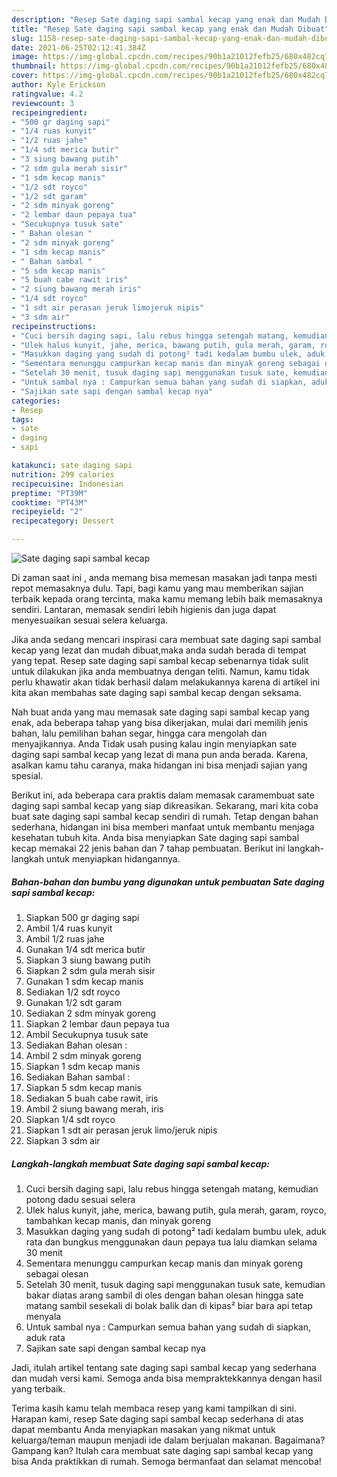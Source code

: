 ```yaml
---
description: "Resep Sate daging sapi sambal kecap yang enak dan Mudah Dibuat"
title: "Resep Sate daging sapi sambal kecap yang enak dan Mudah Dibuat"
slug: 1158-resep-sate-daging-sapi-sambal-kecap-yang-enak-dan-mudah-dibuat
date: 2021-06-25T02:12:41.384Z
image: https://img-global.cpcdn.com/recipes/90b1a21012fefb25/680x482cq70/sate-daging-sapi-sambal-kecap-foto-resep-utama.jpg
thumbnail: https://img-global.cpcdn.com/recipes/90b1a21012fefb25/680x482cq70/sate-daging-sapi-sambal-kecap-foto-resep-utama.jpg
cover: https://img-global.cpcdn.com/recipes/90b1a21012fefb25/680x482cq70/sate-daging-sapi-sambal-kecap-foto-resep-utama.jpg
author: Kyle Erickson
ratingvalue: 4.2
reviewcount: 3
recipeingredient:
- "500 gr daging sapi"
- "1/4 ruas kunyit"
- "1/2 ruas jahe"
- "1/4 sdt merica butir"
- "3 siung bawang putih"
- "2 sdm gula merah sisir"
- "1 sdm kecap manis"
- "1/2 sdt royco"
- "1/2 sdt garam"
- "2 sdm minyak goreng"
- "2 lembar daun pepaya tua"
- "Secukupnya tusuk sate"
- " Bahan olesan "
- "2 sdm minyak goreng"
- "1 sdm kecap manis"
- " Bahan sambal "
- "5 sdm kecap manis"
- "5 buah cabe rawit iris"
- "2 siung bawang merah iris"
- "1/4 sdt royco"
- "1 sdt air perasan jeruk limojeruk nipis"
- "3 sdm air"
recipeinstructions:
- "Cuci bersih daging sapi, lalu rebus hingga setengah matang, kemudian potong dadu sesuai selera"
- "Ulek halus kunyit, jahe, merica, bawang putih, gula merah, garam, royco, tambahkan kecap manis, dan minyak goreng"
- "Masukkan daging yang sudah di potong² tadi kedalam bumbu ulek, aduk rata dan bungkus menggunakan daun pepaya tua lalu diamkan selama 30 menit"
- "Sementara menunggu campurkan kecap manis dan minyak goreng sebagai olesan"
- "Setelah 30 menit, tusuk daging sapi menggunakan tusuk sate, kemudian bakar diatas arang sambil di oles dengan bahan olesan hingga sate matang sambil sesekali di bolak balik dan di kipas² biar bara api tetap menyala"
- "Untuk sambal nya : Campurkan semua bahan yang sudah di siapkan, aduk rata"
- "Sajikan sate sapi dengan sambal kecap nya"
categories:
- Resep
tags:
- sate
- daging
- sapi

katakunci: sate daging sapi 
nutrition: 299 calories
recipecuisine: Indonesian
preptime: "PT39M"
cooktime: "PT43M"
recipeyield: "2"
recipecategory: Dessert

---
```



![Sate daging sapi sambal kecap](https://img-global.cpcdn.com/recipes/90b1a21012fefb25/680x482cq70/sate-daging-sapi-sambal-kecap-foto-resep-utama.jpg)

Di zaman  saat ini , anda memang bisa memesan masakan jadi tanpa mesti repot memasaknya dulu. Tapi, bagi kamu yang mau memberikan sajian terbaik kepada orang tercinta, maka kamu memang lebih baik memasaknya sendiri. Lantaran, memasak sendiri lebih higienis dan juga dapat menyesuaikan sesuai selera keluarga.

Jika anda sedang mencari inspirasi cara membuat sate daging sapi sambal kecap yang lezat dan mudah dibuat,maka anda sudah berada di tempat yang tepat. Resep sate daging sapi sambal kecap  sebenarnya tidak sulit untuk dilakukan jika anda membuatnya dengan teliti. Namun, kamu tidak perlu khawatir akan tidak berhasil dalam melakukannya 
karena di artikel ini kita akan membahas sate daging sapi sambal kecap dengan seksama.  



Nah buat anda yang mau memasak sate daging sapi sambal kecap yang enak, ada beberapa tahap yang bisa dikerjakan, mulai dari memilih jenis bahan, lalu pemilihan bahan segar, hingga cara mengolah dan menyajikannya. Anda Tidak usah pusing kalau ingin menyiapkan sate daging sapi sambal kecap yang lezat di mana pun anda berada. Karena, asalkan kamu  tahu caranya, maka hidangan ini bisa menjadi sajian yang spesial.

Berikut ini, ada beberapa cara praktis  dalam memasak caramembuat sate daging sapi sambal kecap yang siap dikreasikan. Sekarang, mari kita coba buat sate daging sapi sambal kecap sendiri di rumah. Tetap dengan bahan sederhana, hidangan ini bisa memberi manfaat untuk membantu menjaga kesehatan tubuh kita. Anda bisa menyiapkan Sate daging sapi sambal kecap memakai 22 jenis bahan dan 7 tahap pembuatan. Berikut ini langkah-langkah untuk menyiapkan hidangannya.

<!--inarticleads1-->

##### Bahan-bahan dan bumbu yang digunakan untuk pembuatan Sate daging sapi sambal kecap:

1. Siapkan 500 gr daging sapi
1. Ambil 1/4 ruas kunyit
1. Ambil 1/2 ruas jahe
1. Gunakan 1/4 sdt merica butir
1. Siapkan 3 siung bawang putih
1. Siapkan 2 sdm gula merah sisir
1. Gunakan 1 sdm kecap manis
1. Sediakan 1/2 sdt royco
1. Gunakan 1/2 sdt garam
1. Sediakan 2 sdm minyak goreng
1. Siapkan 2 lembar daun pepaya tua
1. Ambil Secukupnya tusuk sate
1. Sediakan  Bahan olesan :
1. Ambil 2 sdm minyak goreng
1. Siapkan 1 sdm kecap manis
1. Sediakan  Bahan sambal :
1. Siapkan 5 sdm kecap manis
1. Sediakan 5 buah cabe rawit, iris
1. Ambil 2 siung bawang merah, iris
1. Siapkan 1/4 sdt royco
1. Siapkan 1 sdt air perasan jeruk limo/jeruk nipis
1. Siapkan 3 sdm air




<!--inarticleads2-->

##### Langkah-langkah membuat Sate daging sapi sambal kecap:

1. Cuci bersih daging sapi, lalu rebus hingga setengah matang, kemudian potong dadu sesuai selera
1. Ulek halus kunyit, jahe, merica, bawang putih, gula merah, garam, royco, tambahkan kecap manis, dan minyak goreng
1. Masukkan daging yang sudah di potong² tadi kedalam bumbu ulek, aduk rata dan bungkus menggunakan daun pepaya tua lalu diamkan selama 30 menit
1. Sementara menunggu campurkan kecap manis dan minyak goreng sebagai olesan
1. Setelah 30 menit, tusuk daging sapi menggunakan tusuk sate, kemudian bakar diatas arang sambil di oles dengan bahan olesan hingga sate matang sambil sesekali di bolak balik dan di kipas² biar bara api tetap menyala
1. Untuk sambal nya : Campurkan semua bahan yang sudah di siapkan, aduk rata
1. Sajikan sate sapi dengan sambal kecap nya




Jadi, itulah artikel tentang  sate daging sapi sambal kecap  yang sederhana dan mudah versi kami. Semoga anda bisa mempraktekkannya dengan hasil yang terbaik. 

Terima kasih kamu telah membaca resep yang kami tampilkan di sini. Harapan kami, resep  Sate daging sapi sambal kecap sederhana di atas dapat membantu Anda menyiapkan masakan yang nikmat untuk keluarga/teman maupun menjadi ide dalam berjualan makanan. Bagaimana? Gampang kan? Itulah cara membuat sate daging sapi sambal kecap yang bisa Anda praktikkan di rumah. Semoga bermanfaat dan selamat mencoba!

